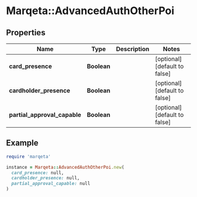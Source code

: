 # Marqeta::AdvancedAuthOtherPoi

## Properties

| Name | Type | Description | Notes |
| ---- | ---- | ----------- | ----- |
| **card_presence** | **Boolean** |  | [optional][default to false] |
| **cardholder_presence** | **Boolean** |  | [optional][default to false] |
| **partial_approval_capable** | **Boolean** |  | [optional][default to false] |

## Example

```ruby
require 'marqeta'

instance = Marqeta::AdvancedAuthOtherPoi.new(
  card_presence: null,
  cardholder_presence: null,
  partial_approval_capable: null
)
```

